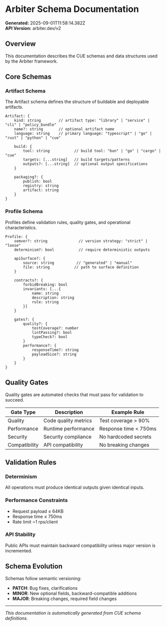 # Arbiter Schema Documentation

**Generated:** 2025-09-01T11:58:14.382Z  
**API Version:** arbiter.dev/v2

## Overview

This documentation describes the CUE schemas and data structures used by the Arbiter framework.

## Core Schemas

### Artifact Schema

The Artifact schema defines the structure of buildable and deployable artifacts.

```cue
Artifact: {
    kind: string        // artifact type: "library" | "service" | "cli" | "policy_bundle"
    name?: string       // optional artifact name
    language: string    // primary language: "typescript" | "go" | "rust" | "python" | "cue"
    
    build: {
        tool: string           // build tool: "bun" | "go" | "cargo" | "cue"
        targets: [...string]   // build targets/patterns
        outputs?: [...string]  // optional output specifications
    }
    
    packaging?: {
        publish: bool
        registry: string
        artifact: string
    }
}
```

### Profile Schema

Profiles define validation rules, quality gates, and operational characteristics.

```cue
Profile: {
    semver?: string              // version strategy: "strict" | "loose"
    determinism?: bool           // require deterministic outputs
    
    apiSurface?: {
        source: string          // "generated" | "manual"
        file: string           // path to surface definition
    }
    
    contracts?: {
        forbidBreaking: bool
        invariants: [...{
            name: string
            description: string
            rule: string
        }]
    }
    
    gates?: {
        quality?: {
            testCoverage?: number
            lintPassing?: bool
            typeCheck?: bool
        }
        performance?: {
            responseTime?: string
            payloadSize?: string
        }
    }
}
```

## Quality Gates

Quality gates are automated checks that must pass for validation to succeed.

| Gate Type | Description | Example Rule |
|-----------|-------------|--------------|
| Quality | Code quality metrics | Test coverage > 90% |
| Performance | Runtime performance | Response time < 750ms |
| Security | Security compliance | No hardcoded secrets |
| Compatibility | API compatibility | No breaking changes |

## Validation Rules

### Determinism
All operations must produce identical outputs given identical inputs.

### Performance Constraints
- Request payload ≤ 64KB
- Response time ≤ 750ms
- Rate limit ~1 rps/client

### API Stability
Public APIs must maintain backward compatibility unless major version is incremented.

## Schema Evolution

Schemas follow semantic versioning:
- **PATCH**: Bug fixes, clarifications
- **MINOR**: New optional fields, backward-compatible additions
- **MAJOR**: Breaking changes, required field changes

---

*This documentation is automatically generated from CUE schema definitions.*
